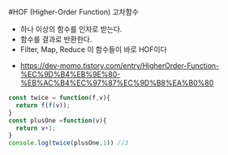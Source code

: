 #HOF (Higher-Order Function) 고차함수
- 하나 이상의 함수를 인자로 받는다.
- 함수를 결과로 반환한다.
- Filter, Map, Reduce 이 함수들이 바로 HOF이다

* https://dev-momo.tistory.com/entry/HigherOrder-Function-%EC%9D%B4%EB%9E%80-%EB%AC%B4%EC%97%87%EC%9D%B8%EA%B0%80

```javascript
const twice = function(f,v){
  return f(f(v));
}
const plusOne =function(v){
  return v+1;
}
console.log(twice(plusOne,1)) //3

```
